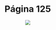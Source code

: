 <h1 align="center">Página 125</h1>
<p align="center">
  <img src="https://i.ibb.co/9pkpVRs/Sem-t-tulo.png" >
</p>
